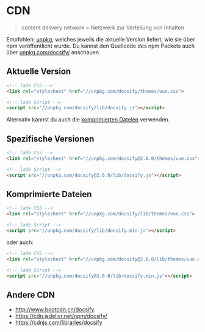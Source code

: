 # CDN

> content delivery network = Netzwerk zur Verteilung von Inhalten

Empfohlen:
[unpkg](https://unpkg.com), welches jeweils die aktuelle Version liefert, wie sie über npm veröffentlicht wurde.
Du kannst den Quellcode des npm Packets auch über [unpkg.com/docsify/](https://unpkg.com/docsify/) anschauen.

## Aktuelle Version

```html
<!-- lade CSS -->
<link rel="stylesheet" href="//unpkg.com/docsify/themes/vue.css">

<!-- lade Script -->
<script src="//unpkg.com/docsify/lib/docsify.js"></script>
```

Alternativ kannst du auch die [komprimierten Dateien](#komprimierte-dateien) verwenden.

## Spezifische Versionen

```html
<!-- lade CSS -->
<link rel="stylesheet" href="//unpkg.com/docsify@2.0.0/themes/vue.css">

<!-- lade Script -->
<script src="//unpkg.com/docsify@2.0.0/lib/docsify.js"></script>
```

## Komprimierte Dateien

```html
<!-- lade CSS -->
<link rel="stylesheet" href="//unpkg.com/docsify/lib/themes/vue.css">

<!-- lade Script -->
<script src="//unpkg.com/docsify/lib/docsify.min.js"></script>
```

oder auch:

```html
<!-- lade CSS -->
<link rel="stylesheet" href="//unpkg.com/docsify@2.0.0/lib/themes/vue.css">

<!-- lade Script -->
<script src="//unpkg.com/docsify@2.0.0/lib/docsify.min.js"></script>
```

## Andere CDN

- <http://www.bootcdn.cn/docsify>
- <https://cdn.jsdelivr.net/npm/docsify/>
- <https://cdnjs.com/libraries/docsify>
